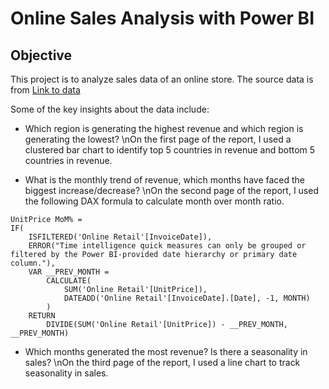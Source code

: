 # Online Sales Analysis with Power BI

## Objective
This project is to analyze sales data of an online store. The source data is from [Link to data](https://cdn.theforage.com/vinternships/companyassets/ifobHAoMjQs9s6bKS/5XsFFJu2oCLdmYJW2/1654128941410/Online%20Retail.xlsx)

Some of the key insights about the data include:
* Which region is generating the highest revenue and which region is generating the lowest?
\nOn the first page of the report, I used a clustered bar chart to identify top 5 countries in revenue and bottom 5 countries in revenue.

* What is the monthly trend of revenue, which months have faced the biggest increase/decrease?
\nOn the second page of the report, I used the following DAX formula to calculate month over month ratio. 
```md-dax
UnitPrice MoM% = 
IF(
	ISFILTERED('Online Retail'[InvoiceDate]),
	ERROR("Time intelligence quick measures can only be grouped or filtered by the Power BI-provided date hierarchy or primary date column."),
	VAR __PREV_MONTH =
		CALCULATE(
			SUM('Online Retail'[UnitPrice]),
			DATEADD('Online Retail'[InvoiceDate].[Date], -1, MONTH)
		)
	RETURN
		DIVIDE(SUM('Online Retail'[UnitPrice]) - __PREV_MONTH, __PREV_MONTH)

```
* Which months generated the most revenue? Is there a seasonality in sales?
\nOn the third page of the report, I used a line chart to track seasonality in sales.


